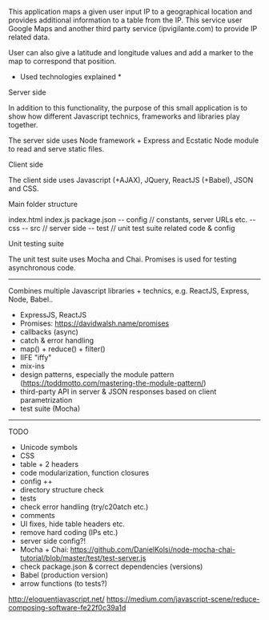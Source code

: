 

This application maps a given user input IP to a geographical location and provides
additional information to a table from the IP. This service user Google Maps and
another third party service (ipvigilante.com) to provide IP related data.

User can also give a latitude and longitude values and add a marker to the map to
correspond that position.


* Used technologies explained *

Server side

In addition to this functionality, the purpose of this small application is to
show how different Javascript technics, frameworks and libraries play together.

The server side uses Node framework + Express and Ecstatic Node module to read
and serve static files.

Client side

The client side uses Javascript (+AJAX), JQuery, ReactJS (+Babel), JSON and CSS.


Main folder structure

 index.html
 index.js
 package.json
 -- config // constants, server URLs etc.
 -- css
 -- src  // server side
 -- test // unit test suite related code & config

Unit testing suite

The unit test suite uses Mocha and Chai. Promises is used for testing
asynchronous code.


-----------------
Combines multiple Javascript libraries + technics, e.g.
ReactJS, Express, Node, Babel..

* ExpressJS, ReactJS
* Promises: https://davidwalsh.name/promises
* callbacks (async)
* catch & error handling
* map() + reduce() + filter()
* IIFE "iffy"
* mix-ins
* design patterns, especially the module pattern (https://toddmotto.com/mastering-the-module-pattern/)
* third-party API in server & JSON responses based on client parametrization
* test suite (Mocha)
----
TODO
* Unicode symbols
* CSS
* table + 2 headers
* code modularization, function closures
* config ++
* directory structure check
* tests
* check error handling (try/c20atch etc.)
* comments
* UI fixes, hide table headers etc.
* remove hard coding (IPs etc.)
* server side config?!
* Mocha + Chai: https://github.com/DanielKolsi/node-mocha-chai-tutorial/blob/master/test/test-server.js
* check package.json & correct dependencies (versions)
* Babel (production version)
* arrow functions (to tests?)

http://eloquentjavascript.net/
https://medium.com/javascript-scene/reduce-composing-software-fe22f0c39a1d
